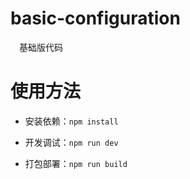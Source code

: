 basic-configuration
===

&emsp;基础版代码

# 使用方法

* 安装依赖：`npm install`

* 开发调试：`npm run dev`

* 打包部署：`npm run build`